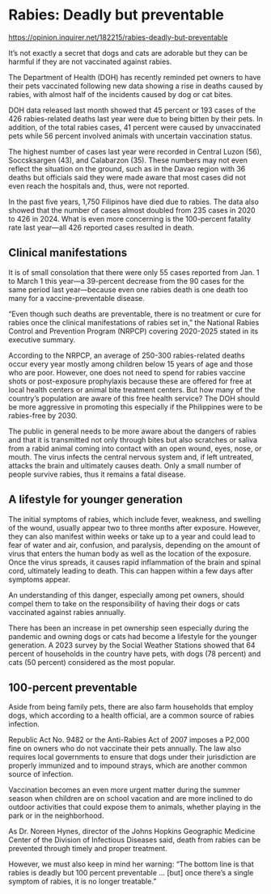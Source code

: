 # Rabies: Deadly but preventable

https://opinion.inquirer.net/182215/rabies-deadly-but-preventable



It’s not exactly a secret that dogs and cats are adorable but they can be harmful if they are not vaccinated against rabies.

The Department of Health (DOH) has recently reminded pet owners to have their pets vaccinated following new data showing a rise in deaths caused by rabies, with almost half of the incidents caused by dog or cat bites.

DOH data released last month showed that 45 percent or 193 cases of the 426 rabies-related deaths last year were due to being bitten by their pets. In addition, of the total rabies cases, 41 percent were caused by unvaccinated pets while 56 percent involved animals with uncertain vaccination status.

The highest number of cases last year were recorded in Central Luzon (56), Soccsksargen (43), and Calabarzon (35). These numbers may not even reflect the situation on the ground, such as in the Davao region with 36 deaths but officials said they were made aware that most cases did not even reach the hospitals and, thus, were not reported.

In the past five years, 1,750 Filipinos have died due to rabies. The data also showed that the number of cases almost doubled from 235 cases in 2020 to 426 in 2024. What is even more concerning is the 100-percent fatality rate last year—all 426 reported cases resulted in death.



##  Clinical manifestations



It is of small consolation that there were only 55 cases reported from Jan. 1 to March 1 this year—a 39-percent decrease from the 90 cases for the same period last year—because even one rabies death is one death too many for a vaccine-preventable disease.

“Even though such deaths are preventable, there is no treatment or cure for rabies once the clinical manifestations of rabies set in,” the National Rabies Control and Prevention Program (NRPCP) covering 2020-2025 stated in its executive summary.

According to the NRPCP, an average of 250-300 rabies-related deaths occur every year mostly among children below 15 years of age and those who are poor. However, one does not need to spend for rabies vaccine shots or post-exposure prophylaxis because these are offered for free at local health centers or animal bite treatment centers. But how many of the country’s population are aware of this free health service? The DOH should be more aggressive in promoting this especially if the Philippines were to be rabies-free by 2030.

The public in general needs to be more aware about the dangers of rabies and that it is transmitted not only through bites but also scratches or saliva from a rabid animal coming into contact with an open wound, eyes, nose, or mouth. The virus infects the central nervous system and, if left untreated, attacks the brain and ultimately causes death. Only a small number of people survive rabies, thus it remains a fatal disease.



##  A lifestyle for younger generation



The initial symptoms of rabies, which include fever, weakness, and swelling of the wound, usually appear two to three months after exposure. However, they can also manifest within weeks or take up to a year and could lead to fear of water and air, confusion, and paralysis, depending on the amount of virus that enters the human body as well as the location of the exposure. Once the virus spreads, it causes rapid inflammation of the brain and spinal cord, ultimately leading to death. This can happen within a few days after symptoms appear.

An understanding of this danger, especially among pet owners, should compel them to take on the responsibility of having their dogs or cats vaccinated against rabies annually.

There has been an increase in pet ownership seen especially during the pandemic and owning dogs or cats had become a lifestyle for the younger generation. A 2023 survey by the Social Weather Stations showed that 64 percent of households in the country have pets, with dogs (78 percent) and cats (50 percent) considered as the most popular.



##  100-percent preventable



Aside from being family pets, there are also farm households that employ dogs, which according to a health official, are a common source of rabies infection.

Republic Act No. 9482 or the Anti-Rabies Act of 2007 imposes a P2,000 fine on owners who do not vaccinate their pets annually. The law also requires local governments to ensure that dogs under their jurisdiction are properly immunized and to impound strays, which are another common source of infection.

Vaccination becomes an even more urgent matter during the summer season when children are on school vacation and are more inclined to do outdoor activities that could expose them to animals, whether playing in the park or in the neighborhood.

As Dr. Noreen Hynes, director of the Johns Hopkins Geographic Medicine Center of the Division of Infectious Diseases said, death from rabies can be prevented through timely and proper treatment.

However, we must also keep in mind her warning: “The bottom line is that rabies is deadly but 100 percent preventable … [but] once there’s a single symptom of rabies, it is no longer treatable.”